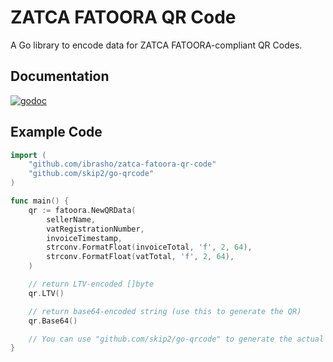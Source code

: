 # ZATCA FATOORA QR Code

A Go library to encode data for ZATCA FATOORA-compliant QR Codes.

## Documentation

[![godoc](https://godoc.org/github.com/ibrasho/zatca-fatoora-qr-code?status.png)](https://godoc.org/github.com/ibrasho/zatca-fatoora-qr-code)

## Example Code

```go
import (
    "github.com/ibrasho/zatca-fatoora-qr-code"
    "github.com/skip2/go-qrcode"
)

func main() {
	qr := fatoora.NewQRData(
		sellerName,
		vatRegistrationNumber,
		invoiceTimestamp,
        strconv.FormatFloat(invoiceTotal, 'f', 2, 64),
        strconv.FormatFloat(vatTotal, 'f', 2, 64),
	)

    // return LTV-encoded []byte
    qr.LTV()

    // return base64-encoded string (use this to generate the QR)
    qr.Base64()

    // You can use "github.com/skip2/go-qrcode" to generate the actual image
}
```
